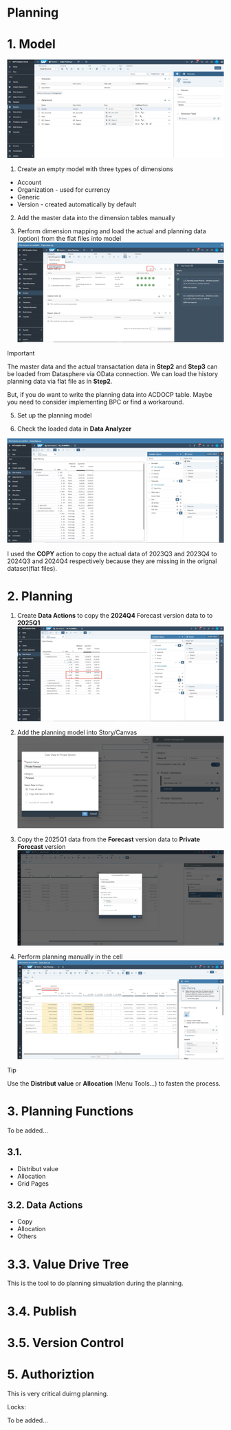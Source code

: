 # Planning

# 1. Model

![alt text](/SAC/Planning/images/PM1.png)

1. Create an empty model with three types of dimensions

- Account
- Organization - used for currency
- Generic
- Version - created automatically by default

2. Add the master data into the dimension tables manually

4. Perform dimension mapping and load the actual and planning data (option) from the flat files into model
![alt text](/SAC/Planning/images/PM2.png)

> [!Important]
> The master data and the actual transactation data in **Step2** and **Step3** can be loaded from Datasphere via OData connection. We can load the history planning data via flat file as in **Step2**.
>
> But, if you do want to write the planning data into ACDOCP table. Maybe you need to consider implementing BPC or find a workaround.

5. Set up the planning model

6. Check the loaded data in **Data Analyzer**

![alt text](/SAC/Planning/images/PM3.png)

I used the **COPY** action to copy the actual data of 2023Q3 and 2023Q4 to 2024Q3 and 2024Q4 respectively because they are missing in the orignal dataset(flat files).

# 2. Planning 
1. Create **Data Actions** to copy the **2024Q4** Forecast version data to to **2025Q1**
![alt text](/SAC/Planning/images/DP1.png)

2. Add the planning model into Story/Canvas
![alt text](/SAC/Planning/images/DP2.png)

3. Copy the 2025Q1 data from the **Forecast** version data to **Private Forecast** version
![alt text](/SAC/Planning/images/DP3.png)

4. Perform planning manually in the cell
![alt text](/SAC/Planning/images/DP4.png)

> [!Tip]
> Use the **Distribut value** or **Allocation** (Menu Tools...) to fasten the process.

# 3. Planning Functions
To be added...
## 3.1. 
- Distribut value
- Allocation
- Grid Pages

## 3.2. Data Actions
- Copy
- Allocation
- Others
  
# 3.3. Value Drive Tree
This is the tool to do planning simualation during the planning.

# 3.4. Publish
# 3.5. Version Control

# 5. Authoriztion

This is very critical duirng planning.

Locks:

To be added...
